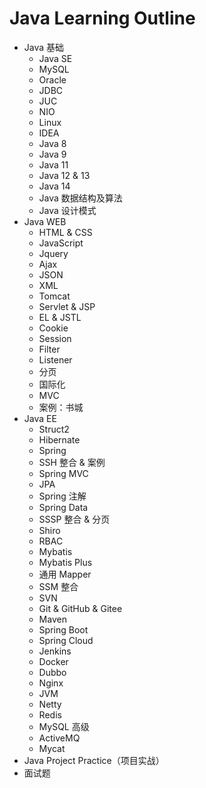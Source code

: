 # Java Learning Outline
* Java 基础
  * Java SE
  * MySQL
  * Oracle
  * JDBC
  * JUC
  * NIO
  * Linux
  * IDEA
  * Java 8
  * Java 9
  * Java 11
  * Java 12 & 13
  * Java 14
  * Java 数据结构及算法
  * Java 设计模式
* Java WEB
  * HTML & CSS
  * JavaScript
  * Jquery
  * Ajax
  * JSON
  * XML
  * Tomcat
  * Servlet & JSP
  * EL & JSTL
  * Cookie
  * Session
  * Filter
  * Listener
  * 分页
  * 国际化
  * MVC
  * 案例：书城
* Java EE
  * Struct2
  * Hibernate
  * Spring
  * SSH 整合 & 案例
  * Spring MVC
  * JPA
  * Spring 注解
  * Spring Data
  * SSSP 整合 & 分页
  * Shiro
  * RBAC
  * Mybatis
  * Mybatis Plus
  * 通用 Mapper
  * SSM 整合
  * SVN
  * Git & GitHub & Gitee
  * Maven
  * Spring Boot
  * Spring Cloud
  * Jenkins
  * Docker
  * Dubbo
  * Nginx
  * JVM
  * Netty
  * Redis
  * MySQL 高级
  * ActiveMQ
  * Mycat
* Java Project Practice（项目实战）
* 面试题
